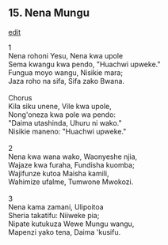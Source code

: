 ## 15. Nena Mungu
[edit](https://docs.google.com/document/d/1T8J1_2RpxCFjaWcOFd_NC_Sojc8qNahS/edit?mode=html)



1\
Nena rohoni Yesu, Nena kwa upole\
Sema kwangu kwa pendo, "Huachwi upweke."\
Fungua moyo wangu, Nisikie mara;\
Jaza roho na sifa, Sifa zako Bwana.\
\
Chorus\
Kila siku unene, Vile kwa upole,\
Nong'oneza kwa pole wa pendo:\
"Daima utashinda, Uhuru ni wako."\
Nisikie maneno: "Huachwi upweke."\
\
2\
Nena kwa wana wako, Waonyeshe njia,\
Wajaze kwa furaha, Fundisha kuomba;\
Wajifunze kutoa Maisha kamili,\
Wahimize ufalme, Tumwone Mwokozi.\
\
3\
Nena kama zamani, Ulipoitoa\
Sheria takatifu: Niiweke pia;\
Nipate kutukuza Wewe Mungu wangu,\
Mapenzi yako tena, Daima \'kusifu.
